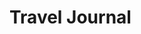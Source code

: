 # Travel Journal

[//]: # (TODO fill in the README with project details, components, technologies used, and learning outcomes.)

[//]: # (## Project Description)
[//]: # (## Components)
[//]: # (## Technologies Used)
[//]: # (## Learning Outcomes)
